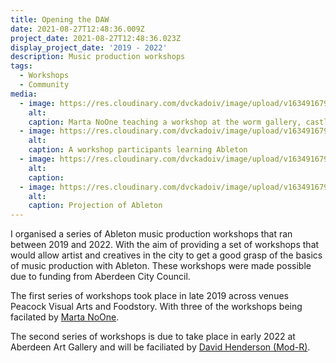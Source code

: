 ```yaml
---
title: Opening the DAW
date: 2021-08-27T12:48:36.009Z
project_date: 2021-08-27T12:48:36.023Z
display_project_date: '2019 - 2022'
description: Music production workshops
tags:
  - Workshops
  - Community
media:
  - image: https://res.cloudinary.com/dvckadoiv/image/upload/v1634916794/Soft%20Refresh/opening%20the%20DAW/opening_the_daw-1284-pichi_wpvcxu.jpg
    alt:
    caption: Marta NoOne teaching a workshop at the worm gallery, castlegate.
  - image: https://res.cloudinary.com/dvckadoiv/image/upload/v1634916794/Soft%20Refresh/opening%20the%20DAW/opening_the_daw-1282-pichi_txft4u.jpg
    alt:
    caption: A workshop participants learning Ableton
  - image: https://res.cloudinary.com/dvckadoiv/image/upload/v1634916794/Soft%20Refresh/opening%20the%20DAW/opening_the_daw-1274-pichi_msaz3m.jpg
    alt:
    caption: 
  - image: https://res.cloudinary.com/dvckadoiv/image/upload/v1634916794/Soft%20Refresh/opening%20the%20DAW/opening_the_daw-1275-pichi_rfedae.jpg
    alt:
    caption: Projection of Ableton 
---
```

I organised a series of Ableton music production workshops that ran between 2019 and 2022. With the aim of providing a set of workshops that would allow artist and creatives in the city to get a good grasp of the basics of music production with Ableton. These workshops were made possible due to funding from Aberdeen City Council.

The first series of workshops took place in late 2019 across venues Peacock Visual Arts and Foodstory. With three of the workshops being facilated by [Marta NoOne](https://silentchaos.co.uk/).

The second series of workshops is due to take place in early 2022 at Aberdeen Art Gallery and will be faciliated by [David Henderson (Mod-R)](https://soundcloud.com/mod-r-dj).